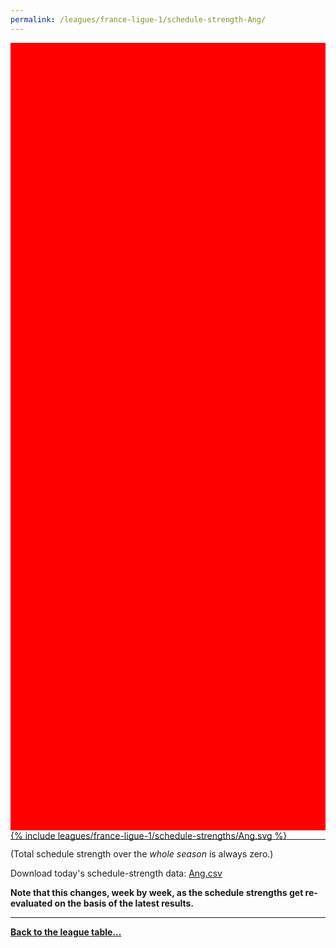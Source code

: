 ```yaml
---
permalink: /leagues/france-ligue-1/schedule-strength-Ang/
---
```


<style>
.svg-wrap {
    background-color:red;
    height:0;
    padding-top:250%; /* 350px/550px */
    position: relative;
}

svg {
    background-color: white;
    height: 100%;
    display:block;
    width: 100%;
    position: absolute;
    top:0;
    left:0;
}
</style>


<div class="svg-wrap">
{% include leagues/france-ligue-1/schedule-strengths/Ang.svg %}
</div>

-----

(Total schedule strength over the *whole season* is always zero.)


Download today's schedule-strength data: [Ang.csv](/assets/leagues/france-ligue-1/2024/schedule-strengths/Ang.csv)

**Note that this changes, week by week, as the schedule strengths get re-evaluated on the
basis of the latest results.**

-----

[**Back to the league table...**](/leagues/france-ligue-1)


